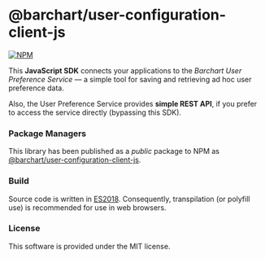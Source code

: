 # @barchart/user-configuration-client-js

[![NPM](https://img.shields.io/npm/v/@barchart/user-configuration-client-js)](https://www.npmjs.com/package/@barchart/user-configuration-client-js)

This **JavaScript SDK** connects your applications to the _Barchart User Preference Service_ — a simple tool for saving and retrieving ad hoc user preference data.

Also, the User Preference Service provides **simple REST API**, if you prefer to access the service directly (bypassing this SDK).

### Package Managers

This library has been published as a *public* package to NPM as [@barchart/user-configuration-client-js](https://www.npmjs.com/package/@barchart/user-configuration-client-js).

### Build

Source code is written in [ES2018](https://en.wikipedia.org/wiki/ECMAScript#9th_Edition_%E2%80%93_ECMAScript_2018). Consequently, transpilation (or polyfill use) is recommended for use in web browsers.

### License

This software is provided under the MIT license.
